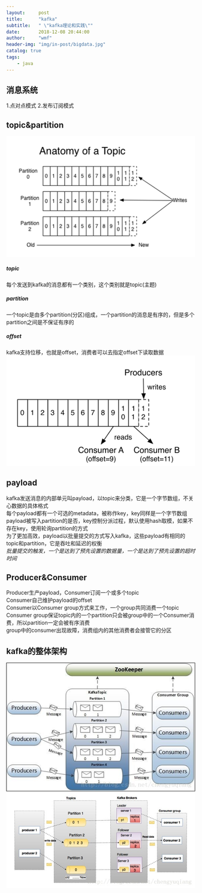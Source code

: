 ```yaml
---
layout:     post
title:      "kafka"
subtitle:   " \"kafka理论和实践\""
date:       2018-12-08 20:44:00
author:     "wmf"
header-img: "img/in-post/bigdata.jpg"
catalog: true
tags:
    - java
---
```

## 消息系统
1.点对点模式
2.发布订阅模式
## topic&partition
![](/img/in-post/topic.png)
##### topic
每个发送到kafka的消息都有一个类别，这个类别就是topic(主题)
##### partition
一个topic是由多个partition(分区)组成，一个partition的消息是有序的，但是多个partition之间是不保证有序的
##### offset
kafka支持位移，也就是offset，消费者可以去指定offset下读取数据
![](/img/in-post/offset.png)
## payload
kafka发送消息的内部单元叫payload，以topic来分类，它是一个字节数组，不关心数据的具体格式<br>
每个payload都有一个可选的metadata，被称作key，key同样是一个字节数组<br>
payload被写入partition的是否，key控制分派过程，默认使用hash取模，如果不存在key，使用轮询partition的方式<br>
为了更加高效，payload以批量提交的方式写入kafka，这些payload有相同的topic和partition，它是吞吐和延迟的权衡<br>
*批量提交的触发，一个是达到了预先设置的数据量，一个是达到了预先设置的超时时间*
## Producer&Consumer
Producer生产payload，Consumer订阅一个或多个topic<br>
Consumer自己维护payload的offset<br>
Consumer以Consumer group方式来工作，一个group共同消费一个topic<br>
Consumer group保证topic内的一个partition只会被group中的一个Consumer消费，所以partition一定会被有序消费<br>
group中的consumer出现故障，消费组内的其他消费者会接管它的分区
## kafka的整体架构
![](/img/in-post/kafka1.jpg)
![](/img/in-post/kafka2.jpg)



